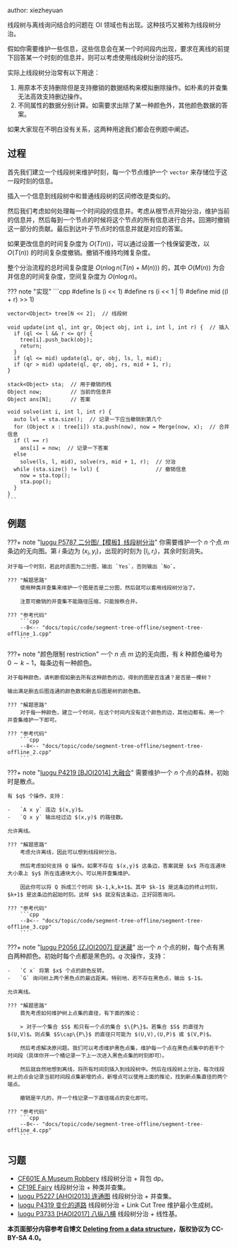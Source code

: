 author: xiezheyuan

线段树与离线询问结合的问题在 OI 领域也有出现。这种技巧又被称为线段树分治。

假如你需要维护一些信息，这些信息会在某一个时间段内出现，要求在离线的前提下回答某一个时刻的信息并，则可以考虑使用线段树分治的技巧。

实际上线段树分治常有以下用途：

1.  用原本不支持删除但是支持撤销的数据结构来模拟删除操作。如朴素的并查集无法高效支持删边操作。
2.  不同属性的数据分别计算。如需要求出除了某一种颜色外，其他颜色数据的答案。

如果大家现在不明白没有关系，这两种用途我们都会在例题中阐述。

## 过程

首先我们建立一个线段树来维护时刻，每一个节点维护一个 `vector` 来存储位于这一段时刻的信息。

插入一个信息到线段树中和普通线段树的区间修改是类似的。

然后我们考虑如何处理每一个时间段的信息并。考虑从根节点开始分治，维护当前的信息并，然后每到一个节点的时候将这个节点的所有信息进行合并。回溯时撤销这一部分的贡献。最后到达叶子节点时的信息并就是对应的答案。

如果更改信息的时间复杂度为 $O(T(n))$，可以通过设置一个栈保留更改，以 $O(T(n))$ 的时间复杂度撤销。撤销不维持均摊复杂度。

整个分治流程的总时间复杂度是 $O(n\log n(T(n) + M(n)))$ 的，其中 $O(M(n))$ 为合并信息的时间复杂度，空间复杂度为 $O(n\log n)$。

??? note "实现"
    ```cpp
    #define ls (i << 1)
    #define rs (i << 1 | 1)
    #define mid ((l + r) >> 1)
    
    vector<Object> tree[N << 2];  // 线段树
    
    void update(int ql, int qr, Object obj, int i, int l, int r) {  // 插入
      if (ql <= l && r <= qr) {
        tree[i].push_back(obj);
        return;
      }
      if (ql <= mid) update(ql, qr, obj, ls, l, mid);
      if (qr > mid) update(ql, qr, obj, rs, mid + 1, r);
    }
    
    stack<Object> sta;  // 用于撤销的栈
    Object now;         // 当前的信息并
    Object ans[N];      // 答案
    
    void solve(int i, int l, int r) {
      auto lvl = sta.size();  // 记录一下应当撤销到第几个
      for (Object x : tree[i]) sta.push(now), now = Merge(now, x);  // 合并信息
      if (l == r)
        ans[i] = now;  // 记录一下答案
      else
        solve(ls, l, mid), solve(rs, mid + 1, r);  // 分治
      while (sta.size() != lvl) {                  // 撤销信息
        now = sta.top();
        sta.pop();
      }
    }
    ```

## 例题

???+ note "[luogu P5787 二分图/【模板】线段树分治](https://www.luogu.com.cn/problem/P5787)"
    你需要维护一个 $n$ 个点 $m$ 条边的无向图。第 $i$ 条边为 $(x_i,y_i)$，出现的时刻为 $[l_i,r_i)$，其余时刻消失。
    
    对于每一个时刻，若此时该图为二分图，输出 `Yes`，否则输出 `No`。
    
    ??? "解题思路"
        使用种类并查集来维护一个图是否是二分图，然后就可以套用线段树分治了。
        
        注意可撤销的并查集不能路径压缩，只能按秩合并。
    
    ??? "参考代码"
        ```cpp
        --8<-- "docs/topic/code/segment-tree-offline/segment-tree-offline_1.cpp"
        ```

???+ note "颜色限制 restriction"
    一个 $n$ 点 $m$ 边的无向图，有 $k$ 种颜色编号为 $0\sim k-1$，每条边有一种颜色。
    
    对于每种颜色，请判断假如删去所有这种颜色的边，得到的图是否连通？是否是一棵树？
    
    输出满足删去后图连通的颜色数和删去后图是树的颜色数。
    
    ??? "解题思路"
        对于每一种颜色，建立一个时间，在这个时间内没有这个颜色的边，其他边都有。用一个并查集维护一下即可。
    
    ??? "参考代码"
        ```cpp
        --8<-- "docs/topic/code/segment-tree-offline/segment-tree-offline_2.cpp"
        ```

???+ note "[luogu P4219 \[BJOI2014\] 大融合](https://www.luogu.com.cn/problem/P4219)"
    需要维护一个 $n$ 个点的森林，初始时是散点。
    
    有 $q$ 个操作，支持：
    
    -   `A x y` 连边 $(x,y)$。
    -   `Q x y` 输出经过边 $(x,y)$ 的路径数。
    
    允许离线。
    
    ??? "解题思路"
        考虑允许离线，因此可以想到线段树分治。
        
        然后考虑如何支持 Q 操作。如果不存在 $(x,y)$ 这条边，答案就是 $x$ 所在连通块大小乘上 $y$ 所在连通块大小。可以用并查集维护。
        
        因此你可以将 Q 拆成三个时间 $k-1,k,k+1$。其中 $k-1$ 是这条边的终止时刻，$k+1$ 是这条边的起始时刻。这样 $k$ 就没有这条边，正好回答询问。
    
    ??? "参考代码"
        ```cpp
        --8<-- "docs/topic/code/segment-tree-offline/segment-tree-offline_3.cpp"
        ```

???+ note "[luogu P2056 \[ZJOI2007\] 捉迷藏](https://www.luogu.com.cn/problem/P2056)"
    出一个 $n$ 个点的树，每个点有黑白两种颜色。初始时每个点都是黑色的。$q$ 次操作，支持：
    
    -   `C x` 将第 $x$ 个点的颜色反转。
    -   `G` 询问树上两个黑色点的最远距离。特别地，若不存在黑色点，输出 $-1$。
    
    允许离线。
    
    ??? "解题思路"
        首先考虑如何维护树上点集的直径，有下面的推论：
        
        > 对于一个集合 $S$ 和只有一个点的集合 $\{P\}$。若集合 $S$ 的直径为 $(U,V)$。则点集 $S\cap\{P\}$ 的直径只可能为 $(U,V),(U,P)$ 或 $(V,P)$。
        
        然后考虑解决原问题。我们可以考虑维护黑色点集，维护每一个点在黑色点集中的若干个时间段（具体你开一个桶记录一下上一次进入黑色点集的时刻即可）。
        
        然后就自然地想到离线，将所有时间刻插入到线段树中。然后在线段树上分治，每次线段树上的点会记录当前时间段点集新增的点，新增点可以使用上面的推论，找到新点集直径的两个端点。
        
        撤销是平凡的，开一个栈记录一下直径端点的变化即可。
    
    ??? "参考代码"
        ```cpp
        --8<-- "docs/topic/code/segment-tree-offline/segment-tree-offline_4.cpp"
        ```

## 习题

-   [CF601E A Museum Robbery](https://codeforces.com/problemset/problem/601/E) 线段树分治 + 背包 dp。
-   [CF19E Fairy](https://codeforces.com/problemset/problem/19/E) 线段树分治 + 种类并查集。
-   [luogu P5227 \[AHOI2013\] 连通图](https://www.luogu.com.cn/problem/P5227) 线段树分治 + 并查集。
-   [luogu P4319 变化的道路](https://www.luogu.com.cn/problem/P4319) 线段树分治 + Link Cut Tree 维护最小生成树。
-   [luogu P3733 \[HAOI2017\] 八纵八横](https://www.luogu.com.cn/problem/P3733) 线段树分治 + 线性基。

**本页面部分内容参考自博文 [Deleting from a data structure](https://cp-algorithms.com/data_structures/deleting_in_log_n.html)，版权协议为 CC-BY-SA 4.0。**
